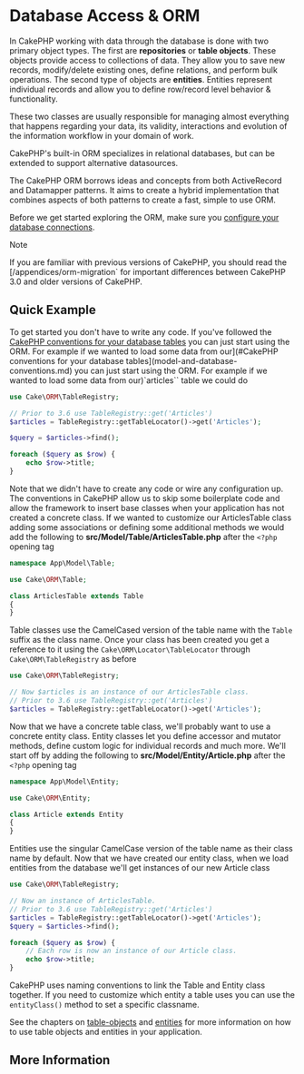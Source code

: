# Database Access & ORM

In CakePHP working with data through the database is done with two primary object
types. The first are **repositories** or **table objects**. These objects
provide access to collections of data. They allow you to save new records,
modify/delete existing ones, define relations, and perform bulk operations. The
second type of objects are **entities**. Entities represent individual records
and allow you to define row/record level behavior & functionality.

These two classes are usually responsible for managing almost everything
that happens regarding your data, its validity, interactions and evolution
of the information workflow in your domain of work.

CakePHP's built-in ORM specializes in relational databases, but can be extended
to support alternative datasources.

The CakePHP ORM borrows ideas and concepts from both ActiveRecord and Datamapper
patterns. It aims to create a hybrid implementation that combines aspects of
both patterns to create a fast, simple to use ORM.

Before we get started exploring the ORM, make sure you [configure your
database connections](orm/database-basics.md#database-configuration).

> [!NOTE]
> If you are familiar with previous versions of CakePHP, you should read the
> [/appendices/orm-migration` for important differences between CakePHP 3.0
> and older versions of CakePHP.
>

## Quick Example

To get started you don't have to write any code. If you've followed the [CakePHP
conventions for your database tables](model-and-database-conventions.md)
you can just start using the ORM. For example if we wanted to load some data from our](#CakePHP
conventions for your database tables](model-and-database-conventions.md)
you can just start using the ORM. For example if we wanted to load some data from our)`articles``
table we could do

```php
use Cake\ORM\TableRegistry;

// Prior to 3.6 use TableRegistry::get('Articles')
$articles = TableRegistry::getTableLocator()->get('Articles');

$query = $articles->find();

foreach ($query as $row) {
    echo $row->title;
}

```

Note that we didn't have to create any code or wire any configuration up.
The conventions in CakePHP allow us to skip some boilerplate code and allow the
framework to insert base classes when your application has not created
a concrete class. If we wanted to customize our ArticlesTable class adding some
associations or defining some additional methods we would add the following to
**src/Model/Table/ArticlesTable.php** after the `<?php` opening tag

```php
namespace App\Model\Table;

use Cake\ORM\Table;

class ArticlesTable extends Table
{
}

```

Table classes use the CamelCased version of the table name with the `Table`
suffix as the class name. Once your class has been created you get a reference
to it using the `Cake\ORM\Locator\TableLocator` through `Cake\ORM\TableRegistry` as before

```php
use Cake\ORM\TableRegistry;

// Now $articles is an instance of our ArticlesTable class.
// Prior to 3.6 use TableRegistry::get('Articles')
$articles = TableRegistry::getTableLocator()->get('Articles');

```

Now that we have a concrete table class, we'll probably want to use a concrete
entity class. Entity classes let you define accessor and mutator methods, define
custom logic for individual records and much more. We'll start off by adding the
following to **src/Model/Entity/Article.php** after the `<?php` opening tag

```php
namespace App\Model\Entity;

use Cake\ORM\Entity;

class Article extends Entity
{
}

```

Entities use the singular CamelCase version of the table name as their class
name by default. Now that we have created our entity class, when we
load entities from the database we'll get instances of our new Article class

```php
use Cake\ORM\TableRegistry;

// Now an instance of ArticlesTable.
// Prior to 3.6 use TableRegistry::get('Articles')
$articles = TableRegistry::getTableLocator()->get('Articles');
$query = $articles->find();

foreach ($query as $row) {
    // Each row is now an instance of our Article class.
    echo $row->title;
}

```

CakePHP uses naming conventions to link the Table and Entity class together. If
you need to customize which entity a table uses you can use the
`entityClass()` method to set a specific classname.

See the chapters on [table-objects](orm/table-objects.md) and [entities](orm/entities.md) for more
information on how to use table objects and entities in your application.

## More Information
